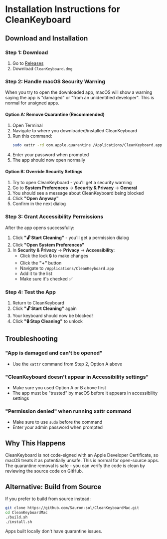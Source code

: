 # Installation Instructions for CleanKeyboard

## Download and Installation

### Step 1: Download
1. Go to [Releases](https://github.com/Sauron-sol/CleanKeyboardMac/releases)
2. Download `CleanKeyboard.dmg`

### Step 2: Handle macOS Security Warning

When you try to open the downloaded app, macOS will show a warning saying the app is "damaged" or "from an unidentified developer". This is normal for unsigned apps.

#### Option A: Remove Quarantine (Recommended)
1. Open Terminal
2. Navigate to where you downloaded/installed CleanKeyboard
3. Run this command:
   ```bash
   sudo xattr -rd com.apple.quarantine /Applications/CleanKeyboard.app
   ```
4. Enter your password when prompted
5. The app should now open normally

#### Option B: Override Security Settings
1. Try to open CleanKeyboard - you'll get a security warning
2. Go to **System Preferences** → **Security & Privacy** → **General**
3. You should see a message about CleanKeyboard being blocked
4. Click **"Open Anyway"**
5. Confirm in the next dialog

### Step 3: Grant Accessibility Permissions

After the app opens successfully:

1. Click **"🔓 Start Cleaning"** - you'll get a permission dialog
2. Click **"Open System Preferences"**
3. In **Security & Privacy** → **Privacy** → **Accessibility**:
   - Click the lock 🔒 to make changes
   - Click the **"+"** button
   - Navigate to `/Applications/CleanKeyboard.app`
   - Add it to the list
   - Make sure it's checked ✅

### Step 4: Test the App

1. Return to CleanKeyboard
2. Click **"🔓 Start Cleaning"** again
3. Your keyboard should now be blocked!
4. Click **"🔒 Stop Cleaning"** to unlock

## Troubleshooting

### "App is damaged and can't be opened"
- Use the `xattr` command from Step 2, Option A above

### "CleanKeyboard doesn't appear in Accessibility settings"
- Make sure you used Option A or B above first
- The app must be "trusted" by macOS before it appears in accessibility settings

### "Permission denied" when running xattr command
- Make sure to use `sudo` before the command
- Enter your admin password when prompted

## Why This Happens

CleanKeyboard is not code-signed with an Apple Developer Certificate, so macOS treats it as potentially unsafe. This is normal for open-source apps. The quarantine removal is safe - you can verify the code is clean by reviewing the source code on GitHub.

## Alternative: Build from Source

If you prefer to build from source instead:

```bash
git clone https://github.com/Sauron-sol/CleanKeyboardMac.git
cd CleanKeyboardMac
./build.sh
./install.sh
```

Apps built locally don't have quarantine issues.
